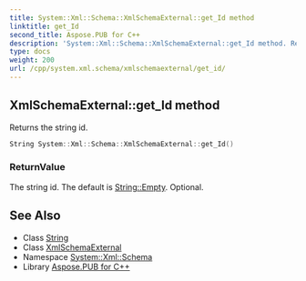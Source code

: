 ```yaml
---
title: System::Xml::Schema::XmlSchemaExternal::get_Id method
linktitle: get_Id
second_title: Aspose.PUB for C++
description: 'System::Xml::Schema::XmlSchemaExternal::get_Id method. Returns the string id in C++.'
type: docs
weight: 200
url: /cpp/system.xml.schema/xmlschemaexternal/get_id/
---
```

## XmlSchemaExternal::get_Id method


Returns the string id.

```cpp
String System::Xml::Schema::XmlSchemaExternal::get_Id()
```


### ReturnValue

The string id. The default is [String::Empty](../../../system/string/empty/). Optional.

## See Also

* Class [String](../../../system/string/)
* Class [XmlSchemaExternal](../)
* Namespace [System::Xml::Schema](../../)
* Library [Aspose.PUB for C++](../../../)
